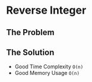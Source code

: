 # Reverse Integer
## The Problem

## The Solution
- Good Time Complexity `O(n)`
- Good Memory Usage `O(n)`

